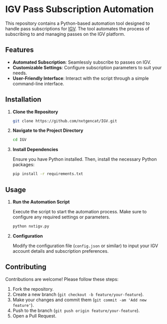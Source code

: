 # IGV Pass Subscription Automation

This repository contains a Python-based automation tool designed to handle pass subscriptions for [IGV](https://www.igv.com/). The tool automates the process of subscribing to and managing passes on the IGV platform.

## Features

- **Automated Subscription**: Seamlessly subscribe to passes on IGV.
- **Customizable Settings**: Configure subscription parameters to suit your needs.
- **User-Friendly Interface**: Interact with the script through a simple command-line interface.

## Installation

1. **Clone the Repository**

    ```bash
    git clone https://github.com/nxtgencat/IGV.git
    ```

2. **Navigate to the Project Directory**

    ```bash
    cd IGV
    ```

3. **Install Dependencies**

    Ensure you have Python installed. Then, install the necessary Python packages:

    ```bash
    pip install -r requirements.txt
    ```

## Usage

1. **Run the Automation Script**

    Execute the script to start the automation process. Make sure to configure any required settings or parameters.

    ```bash
    python nxtigv.py
    ```

2. **Configuration**

    Modify the configuration file (`config.json` or similar) to input your IGV account details and subscription preferences.

## Contributing

Contributions are welcome! Please follow these steps:

1. Fork the repository.
2. Create a new branch (`git checkout -b feature/your-feature`).
3. Make your changes and commit them (`git commit -am 'Add new feature'`).
4. Push to the branch (`git push origin feature/your-feature`).
5. Open a Pull Request.
